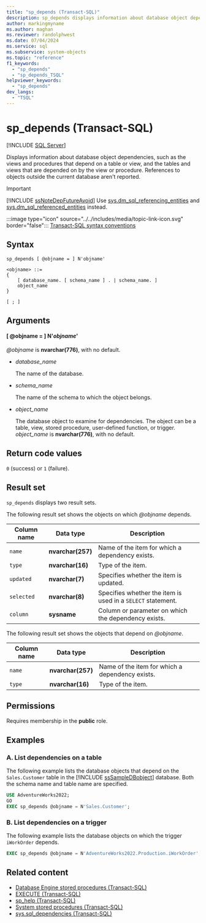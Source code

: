 ```yaml
---
title: "sp_depends (Transact-SQL)"
description: sp_depends displays information about database object dependencies.
author: markingmyname
ms.author: maghan
ms.reviewer: randolphwest
ms.date: 07/04/2024
ms.service: sql
ms.subservice: system-objects
ms.topic: "reference"
f1_keywords:
  - "sp_depends"
  - "sp_depends_TSQL"
helpviewer_keywords:
  - "sp_depends"
dev_langs:
  - "TSQL"
---
```

# sp_depends (Transact-SQL)

[!INCLUDE [SQL Server](../../includes/applies-to-version/sqlserver.md)]

Displays information about database object dependencies, such as the views and procedures that depend on a table or view, and the tables and views that are depended on by the view or procedure. References to objects outside the current database aren't reported.

> [!IMPORTANT]  
> [!INCLUDE [ssNoteDepFutureAvoid](../../includes/ssnotedepfutureavoid-md.md)] Use [sys.dm_sql_referencing_entities](../system-dynamic-management-views/sys-dm-sql-referencing-entities-transact-sql.md) and [sys.dm_sql_referenced_entities](../system-dynamic-management-views/sys-dm-sql-referenced-entities-transact-sql.md) instead.

:::image type="icon" source="../../includes/media/topic-link-icon.svg" border="false"::: [Transact-SQL syntax conventions](../../t-sql/language-elements/transact-sql-syntax-conventions-transact-sql.md)

## Syntax

```syntaxsql
sp_depends [ @objname = ] N'objname'

<objname> ::=
{
    [ database_name. [ schema_name ] . | schema_name. ]
    object_name 
}

[ ; ]
```

## Arguments

#### [ @objname = ] N'*objname*'

*@objname* is **nvarchar(776)**, with no default.

- *database_name*

  The name of the database.

- *schema_name*

  The name of the schema to which the object belongs.

- *object_name*

  The database object to examine for dependencies. The object can be a table, view, stored procedure, user-defined function, or trigger. *object_name* is **nvarchar(776)**, with no default.

## Return code values

`0` (success) or `1` (failure).

## Result set

`sp_depends` displays two result sets.

The following result set shows the objects on which *@objname* depends.

| Column name | Data type | Description |
| --- | --- | --- |
| `name` | **nvarchar(257)** | Name of the item for which a dependency exists. |
| `type` | **nvarchar(16)** | Type of the item. |
| `updated` | **nvarchar(7)** | Specifies whether the item is updated. |
| `selected` | **nvarchar(8)** | Specifies whether the item is used in a `SELECT` statement. |
| `column` | **sysname** | Column or parameter on which the dependency exists. |

The following result set shows the objects that depend on *@objname*.

| Column name | Data type | Description |
| --- | --- | --- |
| `name` | **nvarchar(257)** | Name of the item for which a dependency exists. |
| `type` | **nvarchar(16)** | Type of the item. |

## Permissions

Requires membership in the **public** role.

## Examples

### A. List dependencies on a table

The following example lists the database objects that depend on the `Sales.Customer` table in the [!INCLUDE [ssSampleDBobject](../../includes/sssampledbobject-md.md)] database. Both the schema name and table name are specified.

```sql
USE AdventureWorks2022;
GO
EXEC sp_depends @objname = N'Sales.Customer';
```

### B. List dependencies on a trigger

The following example lists the database objects on which the trigger `iWorkOrder` depends.

```sql
EXEC sp_depends @objname = N'AdventureWorks2022.Production.iWorkOrder';
```

## Related content

- [Database Engine stored procedures (Transact-SQL)](database-engine-stored-procedures-transact-sql.md)
- [EXECUTE (Transact-SQL)](../../t-sql/language-elements/execute-transact-sql.md)
- [sp_help (Transact-SQL)](sp-help-transact-sql.md)
- [System stored procedures (Transact-SQL)](system-stored-procedures-transact-sql.md)
- [sys.sql_dependencies (Transact-SQL)](../system-catalog-views/sys-sql-dependencies-transact-sql.md)
